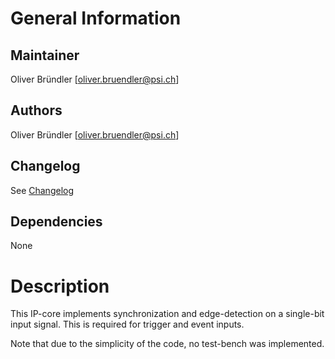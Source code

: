 # General Information

## Maintainer
Oliver Bründler [oliver.bruendler@psi.ch]

## Authors
Oliver Bründler [oliver.bruendler@psi.ch]

## Changelog
See [Changelog](Changelog.md)

## Dependencies
None

# Description
This IP-core implements synchronization and edge-detection on a single-bit input signal. This is required for trigger and event inputs.

Note that due to the simplicity of the code, no test-bench was implemented.





